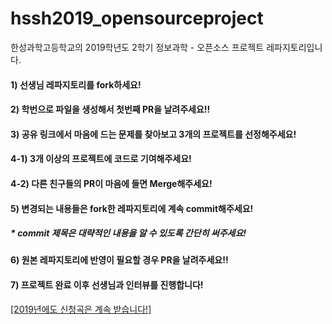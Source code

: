 # hssh2019_opensourceproject
한성과학고등학교의 2019학년도 2학기 정보과학 - 오픈소스 프로젝트 레파지토리입니다.

#### 1) 선생님 레파지토리를 fork하세요!
#### 2) 학번으로 파일을 생성해서 첫번째 PR을 날려주세요!!
#### 3) 공유 링크에서 마음에 드는 문제를 찾아보고 3개의 프로젝트를 선정해주세요!
#### 4-1) 3개 이상의 프로젝트에 코드로 기여해주세요!
#### 4-2) 다른 친구들의 PR이 마음에 들면 Merge해주세요!
#### 5) 변경되는 내용들은 fork한 레파지토리에 계속 commit해주세요!
#####   * commit 제목은 대략적인 내용을 알 수 있도록 간단히 써주세요!
#### 6) 원본 레파지토리에 반영이 필요할 경우 PR을 날려주세요!!
#### 7) 프로젝트 완료 이후 선생님과 인터뷰를 진행합니다!

[[2019년에도 신청곡은 계속 받습니다!]](https://goo.gl/Xyabw5)
